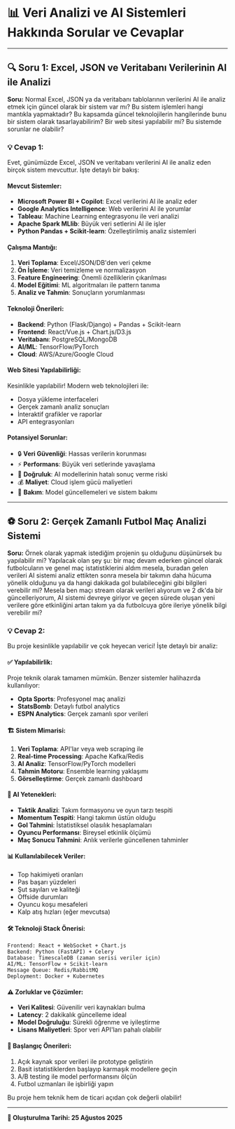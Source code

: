 # 📊 Veri Analizi ve AI Sistemleri Hakkında Sorular ve Cevaplar

---

## 🔍 **Soru 1: Excel, JSON ve Veritabanı Verilerinin AI ile Analizi**

**Soru:** Normal Excel, JSON ya da veritabanı tablolarının verilerini AI ile analiz etmek için güncel olarak bir sistem var mı? Bu sistem işlemleri hangi mantıkla yapmaktadır? Bu kapsamda güncel teknolojilerin hangilerinde bunu bir sistem olarak tasarlayabilirim? Bir web sitesi yapılabilir mi? Bu sistemde sorunlar ne olabilir?

### 💡 **Cevap 1:**

Evet, günümüzde Excel, JSON ve veritabanı verilerini AI ile analiz eden birçok sistem mevcuttur. İşte detaylı bir bakış:

#### **Mevcut Sistemler:**

- **Microsoft Power BI + Copilot**: Excel verilerini AI ile analiz eder
- **Google Analytics Intelligence**: Web verilerini AI ile yorumlar
- **Tableau**: Machine Learning entegrasyonu ile veri analizi
- **Apache Spark MLlib**: Büyük veri setlerini AI ile işler
- **Python Pandas + Scikit-learn**: Özelleştirilmiş analiz sistemleri

#### **Çalışma Mantığı:**

1. **Veri Toplama**: Excel/JSON/DB'den veri çekme
2. **Ön İşleme**: Veri temizleme ve normalizasyon
3. **Feature Engineering**: Önemli özelliklerin çıkarılması
4. **Model Eğitimi**: ML algoritmaları ile pattern tanıma
5. **Analiz ve Tahmin**: Sonuçların yorumlanması

#### **Teknoloji Önerileri:**

- **Backend**: Python (Flask/Django) + Pandas + Scikit-learn
- **Frontend**: React/Vue.js + Chart.js/D3.js
- **Veritabanı**: PostgreSQL/MongoDB
- **AI/ML**: TensorFlow/PyTorch
- **Cloud**: AWS/Azure/Google Cloud

#### **Web Sitesi Yapılabilirliği:**

Kesinlikle yapılabilir! Modern web teknolojileri ile:

- Dosya yükleme interfaceleri
- Gerçek zamanlı analiz sonuçları
- İnteraktif grafikler ve raporlar
- API entegrasyonları

#### **Potansiyel Sorunlar:**

- 🔒 **Veri Güvenliği**: Hassas verilerin korunması
- ⚡ **Performans**: Büyük veri setlerinde yavaşlama
- 🎯 **Doğruluk**: AI modellerinin hatalı sonuç verme riski
- 💰 **Maliyet**: Cloud işlem gücü maliyetleri
- 🔧 **Bakım**: Model güncellemeleri ve sistem bakımı

---

## ⚽ **Soru 2: Gerçek Zamanlı Futbol Maç Analizi Sistemi**

**Soru:** Örnek olarak yapmak istediğim projenin şu olduğunu düşünürsek bu yapılabilir mi? Yapılacak olan şey şu: bir maç devam ederken güncel olarak futbolcuların ve genel maç istatistiklerini aldım mesela, buradan gelen verileri AI sistemi analiz ettikten sonra mesela bir takımın daha hücuma yönelik olduğunu ya da hangi dakikada gol bulabileceğini gibi bilgileri verebilir mi? Mesela ben maçı stream olarak verileri alıyorum ve 2 dk'da bir güncelleriyorum, AI sistemi devreye giriyor ve geçen sürede oluşan yeni verilere göre etkinliğini artan takım ya da futbolcuya göre ileriye yönelik bilgi verebilir mi?

### 💡 **Cevap 2:**

Bu proje kesinlikle yapılabilir ve çok heyecan verici! İşte detaylı bir analiz:

#### **✅ Yapılabilirlik:**

Proje teknik olarak tamamen mümkün. Benzer sistemler halihazırda kullanılıyor:

- **Opta Sports**: Profesyonel maç analizi
- **StatsBomb**: Detaylı futbol analytics
- **ESPN Analytics**: Gerçek zamanlı spor verileri

#### **🏗️ Sistem Mimarisi:**

1. **Veri Toplama**: API'lar veya web scraping ile
2. **Real-time Processing**: Apache Kafka/Redis
3. **AI Analiz**: TensorFlow/PyTorch modelleri
4. **Tahmin Motoru**: Ensemble learning yaklaşımı
5. **Görselleştirme**: Gerçek zamanlı dashboard

#### **🤖 AI Yetenekleri:**

- **Taktik Analizi**: Takım formasyonu ve oyun tarzı tespiti
- **Momentum Tespiti**: Hangi takımın üstün olduğu
- **Gol Tahmini**: İstatistiksel olasılık hesaplamaları
- **Oyuncu Performansı**: Bireysel etkinlik ölçümü
- **Maç Sonucu Tahmini**: Anlık verilerle güncellenen tahminler

#### **📊 Kullanılabilecek Veriler:**

- Top hakimiyeti oranları
- Pas başarı yüzdeleri
- Şut sayıları ve kaliteği
- Offside durumları
- Oyuncu koşu mesafeleri
- Kalp atış hızları (eğer mevcutsa)

#### **🛠️ Teknoloji Stack Önerisi:**

```text
Frontend: React + WebSocket + Chart.js
Backend: Python (FastAPI) + Celery
Database: TimescaleDB (zaman serisi veriler için)
AI/ML: TensorFlow + Scikit-learn
Message Queue: Redis/RabbitMQ
Deployment: Docker + Kubernetes
```

#### **⚠️ Zorluklar ve Çözümler:**

- **Veri Kalitesi**: Güvenilir veri kaynakları bulma
- **Latency**: 2 dakikalık güncelleme ideal
- **Model Doğruluğu**: Sürekli öğrenme ve iyileştirme
- **Lisans Maliyetleri**: Spor veri API'ları pahalı olabilir

#### **🎯 Başlangıç Önerileri:**

1. Açık kaynak spor verileri ile prototype geliştirin
2. Basit istatistiklerden başlayıp karmaşık modellere geçin
3. A/B testing ile model performansını ölçün
4. Futbol uzmanları ile işbirliği yapın

Bu proje hem teknik hem de ticari açıdan çok değerli olabilir!

---

**📅 Oluşturulma Tarihi: 25 Ağustos 2025**
